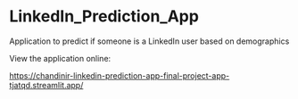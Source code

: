 # LinkedIn_Prediction_App
Application to predict if someone is a LinkedIn user based on demographics 

View the application online:

https://chandinir-linkedin-prediction-app-final-project-app-tjatqd.streamlit.app/
